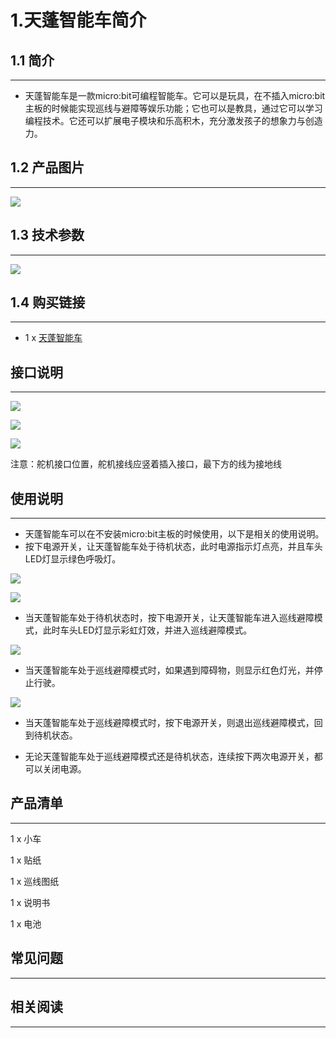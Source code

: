 # 1.天蓬智能车简介

## 1.1 简介
---
 
- 天蓬智能车是一款micro:bit可编程智能车。它可以是玩具，在不插入micro:bit主板的时候能实现巡线与避障等娱乐功能；它也可以是教具，通过它可以学习编程技术。它还可以扩展电子模块和乐高积木，充分激发孩子的想象力与创造力。



## 1.2 产品图片
---
![](./images/TPBot_tianpeng_case_01_01.png)


## 1.3 技术参数
---

![](./images/TPBot_tianpeng_02.png)

## 1.4 购买链接
---

- 1 x [天蓬智能车](https://item.taobao.com/item.htm?spm=a1z10.5-c-s.w4002-18602834185.41.68d15ccfBFHNPy&id=618758535761)

## 接口说明
---

![](./images/TPBot_tianpeng_03.png)

![](./images/TPBot_tianpeng_04.png)

![](./images/TPBot_tianpeng_05.png)

注意：舵机接口位置，舵机接线应竖着插入接口，最下方的线为接地线

## 使用说明
---
- 天蓬智能车可以在不安装micro:bit主板的时候使用，以下是相关的使用说明。
- 按下电源开关，让天蓬智能车处于待机状态，此时电源指示灯点亮，并且车头LED灯显示绿色呼吸灯。

![](./images/TPBot_tianpeng_06.png)

![](./images/TPBot_tianpeng_07.png)

- 当天蓬智能车处于待机状态时，按下电源开关，让天蓬智能车进入巡线避障模式，此时车头LED灯显示彩虹灯效，并进入巡线避障模式。

![](./images/TPBot_tianpeng_08.gif)

- 当天蓬智能车处于巡线避障模式时，如果遇到障碍物，则显示红色灯光，并停止行驶。

![](./images/TPBot_tianpeng_09.png)

- 当天蓬智能车处于巡线避障模式时，按下电源开关，则退出巡线避障模式，回到待机状态。

- 无论天蓬智能车处于巡线避障模式还是待机状态，连续按下两次电源开关，都可以关闭电源。


## 产品清单
---

1 x ⼩⻋

1 x 贴纸

1 x 巡线图纸

1 x 说明书

1 x 电池

## 常见问题
---


## 相关阅读  
---

